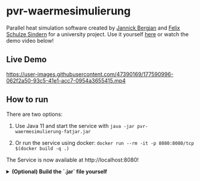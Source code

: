 # pvr-waermesimulierung

Parallel heat simulation software created by [Jannick Bergjan](https://github.com/jannikbergjan) and [Felix Schulze Sindern](https://github.com/FelixSchuSi) for a university project.
Use it yourself [here](https://pvr-waermesimulierung-production.up.railway.app/) or watch the demo video below!

## Live Demo

https://user-images.githubusercontent.com/47390169/177590996-062f2a50-93c5-41e1-acc7-0954a3655415.mp4

## How to run
There are two options:

1. Use Java 11 and start the service with `java -jar pvr-waermesimulierung-fatjar.jar`

2. Or run the service using docker: `docker run --rm -it -p 8080:8080/tcp $(docker build -q .)` 

The Service is now available at http://localhost:8080!

<details>
<summary><b>(Optional) Build the `.jar` file yourself</b></summary>

1. mvn clean install -Pproduction -DskipTests
2. cp target/mytodo-1.0-SNAPSHOT.jar pvr-waermesimulierung-fatjar.jar

</details>
